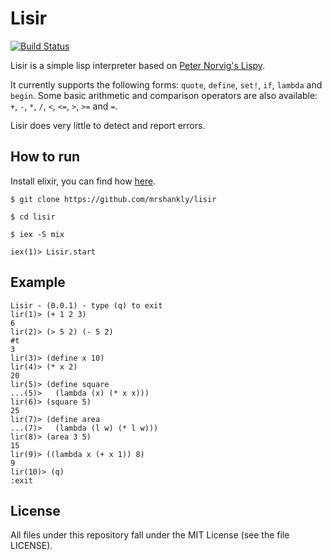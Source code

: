 # Lisir

[![Build Status](https://travis-ci.org/mrshankly/lisir.png)](https://travis-ci.org/mrshankly/lisir)

Lisir is a simple lisp interpreter based on [Peter Norvig's Lispy](http://norvig.com/lispy.html).

It currently supports the following forms: `quote`, `define`, `set!`, `if`, `lambda` and `begin`.
Some basic arithmetic and comparison operators are also available: `+`, `-`, `*`, `/`, `<`, `<=`,
`>`, `>=` and `=`.

Lisir does very little to detect and report errors.

## How to run

Install elixir, you can find how [here](http://elixir-lang.org/getting_started/1.html).

`$ git clone https://github.com/mrshankly/lisir`

`$ cd lisir`

`$ iex -S mix`

`iex(1)> Lisir.start`

## Example

```
Lisir - (0.0.1) - type (q) to exit
lir(1)> (+ 1 2 3)
6
lir(2)> (> 5 2) (- 5 2)
#t
3
lir(3)> (define x 10)
lir(4)> (* x 2)
20
lir(5)> (define square
...(5)>   (lambda (x) (* x x)))
lir(6)> (square 5)
25
lir(7)> (define area
...(7)>   (lambda (l w) (* l w)))
lir(8)> (area 3 5)
15
lir(9)> ((lambda x (+ x 1)) 8)
9
lir(10)> (q)
:exit
```

## License

All files under this repository fall under the MIT License (see the file LICENSE).
